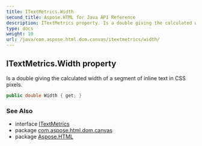 ```yaml
---
title: ITextMetrics.Width
second_title: Aspose.HTML for Java API Reference
description: ITextMetrics property. Is a double giving the calculated width of a segment of inline text in CSS pixels
type: docs
weight: 10
url: /java/com.aspose.html.dom.canvas/itextmetrics/width/
---
```

## ITextMetrics.Width property

Is a double giving the calculated width of a segment of inline text in CSS pixels.

```java
public double Width { get; }
```

### See Also

* interface [ITextMetrics](../)
* package [com.aspose.html.dom.canvas](../../../com.aspose.html.dom.canvas/)
* package [Aspose.HTML](../../../)
